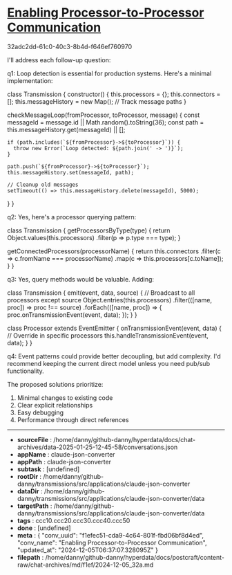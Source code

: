 # [Enabling Processor-to-Processor Communication](https://claude.ai/chat/f1efec51-cda9-4c64-801f-fbd06bf8d4ed)

32adc2dd-61c0-40c3-8b4d-f646ef760970

 I'll address each follow-up question:

q1: Loop detection is essential for production systems. Here's a minimal implementation:

<antArtifact identifier="loop-detection" type="application/vnd.ant.code" language="javascript" title="Message Loop Detection">
class Transmission {
  constructor() {
    this.processors = {};
    this.connectors = [];
    this.messageHistory = new Map(); // Track message paths
  }

  checkMessageLoop(fromProcessor, toProcessor, message) {
    const messageId = message.id || Math.random().toString(36);
    const path = this.messageHistory.get(messageId) || [];
    
    if (path.includes(`${fromProcessor}->${toProcessor}`)) {
      throw new Error(`Loop detected: ${path.join(' -> ')}`);
    }
    
    path.push(`${fromProcessor}->${toProcessor}`);
    this.messageHistory.set(messageId, path);
    
    // Cleanup old messages
    setTimeout(() => this.messageHistory.delete(messageId), 5000);
  }
}
</antArtifact>

q2: Yes, here's a processor querying pattern:

<antArtifact identifier="processor-query" type="application/vnd.ant.code" language="javascript" title="Processor Query Methods">
class Transmission {
  getProcessorsByType(type) {
    return Object.values(this.processors)
      .filter(p => p.type === type);
  }
  
  getConnectedProcessors(processorName) {
    return this.connectors
      .filter(c => c.fromName === processorName)
      .map(c => this.processors[c.toName]);
  }
}
</antArtifact>

q3: Yes, query methods would be valuable. Adding:

<antArtifact identifier="processor-events" type="application/vnd.ant.code" language="javascript" title="Event-Based Inter-Processor Communication">
class Transmission {
  emit(event, data, source) {
    // Broadcast to all processors except source
    Object.entries(this.processors)
      .filter(([name, proc]) => proc !== source)
      .forEach(([name, proc]) => {
        proc.onTransmissionEvent(event, data);
      });
  }
}

class Processor extends EventEmitter {
  onTransmissionEvent(event, data) {
    // Override in specific processors
    this.handleTransmissionEvent(event, data);
  }
}
</antArtifact>

q4: Event patterns could provide better decoupling, but add complexity. I'd recommend keeping the current direct model unless you need pub/sub functionality.

The proposed solutions prioritize:
1. Minimal changes to existing code
2. Clear explicit relationships 
3. Easy debugging
4. Performance through direct references

---

* **sourceFile** : /home/danny/github-danny/hyperdata/docs/chat-archives/data-2025-01-25-12-45-58/conversations.json
* **appName** : claude-json-converter
* **appPath** : claude-json-converter
* **subtask** : [undefined]
* **rootDir** : /home/danny/github-danny/transmissions/src/applications/claude-json-converter
* **dataDir** : /home/danny/github-danny/transmissions/src/applications/claude-json-converter/data
* **targetPath** : /home/danny/github-danny/transmissions/src/applications/claude-json-converter/data
* **tags** : ccc10.ccc20.ccc30.ccc40.ccc50
* **done** : [undefined]
* **meta** : {
  "conv_uuid": "f1efec51-cda9-4c64-801f-fbd06bf8d4ed",
  "conv_name": "Enabling Processor-to-Processor Communication",
  "updated_at": "2024-12-05T06:37:07.328095Z"
}
* **filepath** : /home/danny/github-danny/hyperdata/docs/postcraft/content-raw/chat-archives/md/f1ef/2024-12-05_32a.md